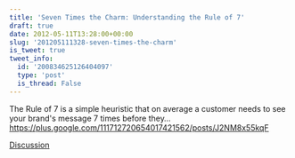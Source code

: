```yaml
---
title: 'Seven Times the Charm: Understanding the Rule of 7'
draft: true
date: 2012-05-11T13:28:00+00:00
slug: '201205111328-seven-times-the-charm'
is_tweet: true
tweet_info:
  id: '200834625126404097'
  type: 'post'
  is_thread: False
---
```




The Rule of 7 is a simple heuristic that on average a customer needs to see your brand's message 7 times before they… <https://plus.google.com/111712720654017421562/posts/J2NM8x55kqF>

[Discussion](https://x.com/sytelus/status/200834625126404097)
